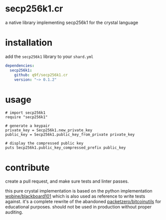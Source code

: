 # secp256k1.cr

a native library implementing secp256k1 for the crystal language

# installation

add the `secp256k1` library to your `shard.yml`

```yaml
dependencies:
  secp256k1:
    github: q9f/secp256k1.cr
    version: "~> 0.1.2"
```

# usage

```crystal
# import secp256k1
require "secp256k1"

# generate a keypair
private_key = Secp256k1.new_private_key
public_key = Secp256k1.public_key_from_private private_key

# display the compressed public key
puts Secp256k1.public_key_compressed_prefix public_key
```

# contribute

create a pull request, and make sure tests and linter passes.

this pure crystal implementation is based on the python implementation [wobine/blackboard101](https://github.com/wobine/blackboard101) which is also used as reference to write tests against. it's a complete rewrite of the abandoned [packetzero/bitcoinutils](https://github.com/packetzero/bitcoinutils) for educational purposes. should not be used in production without proper auditing.

